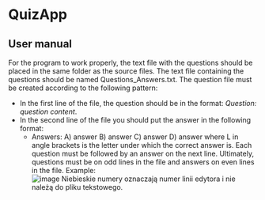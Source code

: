 # QuizApp
 
## **User manual**
For the program to work properly, the text file with the questions should be placed in the same folder as the source files.
The text file containing the questions should be named Questions_Answers.txt.
The question file must be created according to the following pattern:
  - In the first line of the file, the question should be in the format: *Question: question content*.
  - In the second line of the file you should put the answer in the following format:
    - <L> Answers: A) answer B) answer C) answer D) answer
    where L in angle brackets is the letter under which the correct answer is.
Each question must be followed by an answer on the next line. Ultimately, questions must be on odd lines in the file and answers on even lines in the file.
Example:  
![image](https://user-images.githubusercontent.com/38226349/157452458-3b67403e-9dcb-46d8-9698-9ca31a9da7cd.png)
Niebieskie numery oznaczają numer linii edytora i nie należą do pliku tekstowego.
